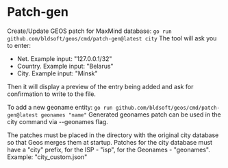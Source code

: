 # Patch-gen
Create/Update GEOS patch for MaxMind database:
`
go run github.com/bldsoft/geos/cmd/patch-gen@latest city
`
The tool will ask you to enter:
- Net. Example input: "127.0.0.1/32"
- Country. Example input: "Belarus"
- City. Example input: "Minsk"

Then it will display a preview of the entry being added and ask for confirmation to write to the file.

To add a new geoname entity: 
`
go run github.com/bldsoft/geos/cmd/patch-gen@latest geonames "name"
`
Generated geonames patch can be used in the city command via --geonames flag.

The patches must be placed in the directory with the original city database so that Geos merges them at startup.
Patches for the city database must have a "city" prefix, for the ISP - "isp", for the Geonames - "geonames". Example: "city_custom.json"
